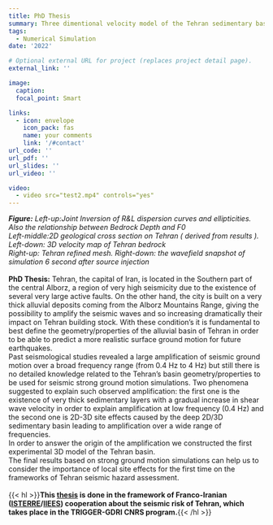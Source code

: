 ```yaml
---
title: PhD Thesis
summary: Three dimentional velocity model of the Tehran sedimentary basin, impact on seismic risk assessment.
tags:
  - Numerical Simulation
date: '2022'

# Optional external URL for project (replaces project detail page).
external_link: ''

image:
  caption: 
  focal_point: Smart

links:
  - icon: envelope
    icon_pack: fas
    name: your comments
    link: '/#contact'
url_code: ''
url_pdf: ''
url_slides: ''
url_video: ''

video: 
  - video src="test2.mp4" controls="yes"
---
```

**_Figure:_**  _Left-up:Joint Inversion of R&L dispersion curves and ellipticities. Also the relationship between Bedrock Depth and F0_<br />
_Left-middle:2D geological cross section on Tehran ( derived from results ). Left-down: 3D velocity map of Tehran bedrock_<br />
_Right-up: Tehran refined mesh. Right-down: the wavefield snapshot of simulation 6 second after source injection_<br />
<br />
**PhD Thesis:**  Tehran, the capital of Iran, is located in the Southern part of the central Alborz, a region of very high seismicity due to the existence of several very large active faults. On the other hand, the city is built on a very thick alluvial deposits coming from the Alborz Mountains Range, giving the possibility to amplify the seismic waves and so increasing dramatically their impact on Tehran building stock. With these condition’s it is fundamental to best define the geometry/properties of the alluvial basin of Tehran in order to be able to predict a more realistic surface ground motion for future earthquakes.<br />
Past seismological studies revealed a large amplification of seismic ground motion over a broad frequency range (from 0.4 Hz to 4 Hz) but still there is no detailed knowledge related to the Tehran’s basin geometry/properties to be used for seismic strong ground motion simulations. Two phenomena suggested to explain such observed amplification: the first one is the existence of very thick sedimentary layers with a gradual increase in shear wave velocity in order to explain amplification at low frequency (0.4 Hz) and the second one is 2D-3D site effects caused by the deep 2D/3D sedimentary basin leading to amplification over a wide range of frequencies.<br />
In order to answer the origin of the amplification we constructed the first experimental 3D model of the Tehran basin.<br />
The final results based on strong ground motion simulations can help us to consider the importance of local site effects for the first time on the frameworks of Tehran seismic hazard assessment.<br />
<br />
{{< hl >}}**This [thesis](https://www.theses.fr/s212521) is done in the framework of Franco-Iranian ([ISTERRE](https://www.isterre.fr)/[IIEES](https://www.iiees.ac.ir/en/)) cooperation about the seismic risk of Tehran, which takes place in the TRIGGER-GDRI CNRS program.**{{< /hl >}}<br />